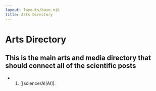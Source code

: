 ```yaml
---
layout: layouts/base.njk
title: Arts Directory
---
```


# Arts Directory
## This is the main arts and media directory that should connect all of the scientific posts


- 1. [[science/AI|AI]].

